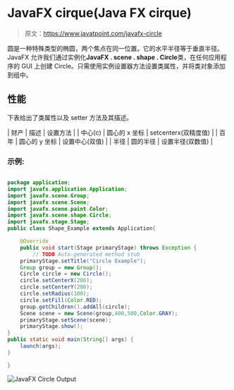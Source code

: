 # JavaFX cirque(Java FX cirque)

> 原文：<https://www.javatpoint.com/javafx-circle>

圆是一种特殊类型的椭圆，两个焦点在同一位置。它的水平半径等于垂直半径。JavaFX 允许我们通过实例化**JavaFX . scene . shape . Circle**类，在任何应用程序的 GUI 上创建 Circle。只需使用实例设置器方法设置类属性，并将类对象添加到组中。

## 性能

下表给出了类属性以及 setter 方法及其描述。

| 财产 | 描述 | 设置方法 |
| 中心(c) | 圆心的 x 坐标 | setcenterx(双精度值) |
| 百年 | 圆心的 y 坐标 | 设置中心(双值) |
| 半径 | 圆的半径 | 设置半径(双数值) |

### 示例:

```java

package application;
import javafx.application.Application;
import javafx.scene.Group;
import javafx.scene.Scene;
import javafx.scene.paint.Color;
import javafx.scene.shape.Circle;
import javafx.stage.Stage;
public class Shape_Example extends Application{

	@Override
	public void start(Stage primaryStage) throws Exception {
		// TODO Auto-generated method stub
	primaryStage.setTitle("Circle Example");
	Group group = new Group();
	Circle circle = new Circle();
	circle.setCenterX(200);
	circle.setCenterY(200);
	circle.setRadius(100);
	circle.setFill(Color.RED);
	group.getChildren().addAll(circle);
	Scene scene = new Scene(group,400,500,Color.GRAY);
	primaryStage.setScene(scene);
	primaryStage.show();
}
public static void main(String[] args) {
	launch(args);
}

}

```

![JavaFX Circle Output](../img/fe0ac129f8208916241dd941a9d92606.png)